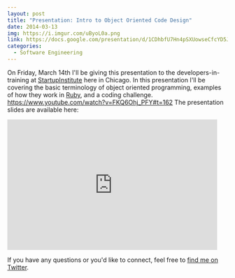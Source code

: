 ```yaml
---
layout: post
title: "Presentation: Intro to Object Oriented Code Design"
date: 2014-03-13
img: https://i.imgur.com/uByoL0a.png
link: https://docs.google.com/presentation/d/1CDhbfU7Hn4pSXUowseCfcYD5JU7_ToNIfzIdI12jl0I/
categories: 
  - Software Engineering
---
```

On Friday, March 14th I'll be giving this presentation to the developers-in-training at [StartupInstitute](http://startupinstitute.com/) here in Chicago. In this presentation I'll be covering the basic terminology of object oriented programming, examples of how they work in [Ruby](https://www.ruby-lang.org/en/), and a coding challenge. https://www.youtube.com/watch?v=FKQ6Ohj_PFY#t=162 The presentation slides are available here: 

<iframe src="https://docs.google.com/presentation/d/1CDhbfU7Hn4pSXUowseCfcYD5JU7_ToNIfzIdI12jl0I/embed?start=false&loop=false&delayms=3000" height="299" width="480" allowfullscreen="true" frameborder="0"></iframe>

If you have any questions or you'd like to connect, feel free to [find me on Twitter](https://twitter.com/KarlLHughes).
